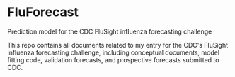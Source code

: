
FluForecast
===========

Prediction model for the CDC FluSight influenza forecasting challenge

This repo contains all documents related to my entry for the CDC's FluSight influenza forecasting challenge, including conceptual documents, model fitting code, validation forecasts, and prospective forecasts submitted to CDC.
